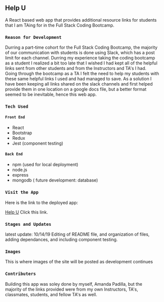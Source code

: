 ## Help U

A React based web app that provides additional resource links for students that I am TAing for in the Full Stack Coding Bootcamp.

### `Reason for Development`

Durring a part-time cohort for the Full Stack Coding Bootcamp, the majority of our communication with students is done using Slack, which has a post limit for each channel. Durring my experience taking the coding bootcamp as a student I realized a bit too late that I wished I had kept all of the helpful links sent from other students and from the Instructors and TA's I had. Going through the bootcamp as a TA I felt the need to help my students with these same helpful links I used and had managed to save. As a solution I have been keeping all links shared on the slack channels and first helped provide them in one location on a google docs file, but a better format seemed to be inevitable, hence this web app.

### `Tech Used`

#### `Front End`

* React
* Bootstrap
* Redux
* Jest (component testing)

#### `Back End`

* npm (used for local deployment)
* node.js
* express
* mongodb ( future development: database)

### `Visit the App`

Here is the link to the deployed app:

[Help U](https://helpu.herokuapp.com/) Click this link.

### `Stages and Updates`

latest update: 10/14/19 
Editing of README file, and organization of files, adding dependances, and including component testing.

### `Images`

This is where images of the site will be posted as development continues

### `Contributers`

Building this app was soley done by myself, Amanda Padilla, but the majority of the links provided were from my own Instructors, TA's, classmates, students, and fellow TA's as well.
